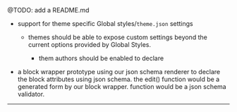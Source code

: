@TODO: add a README.md

  - support for theme specific Global styles/`theme.json` settings

    - themes should be able to expose custom settings beyond the current options provided by Global Styles.

      - them authors should be enabled to declare 

  - a block wrapper prototype using our json schema renderer to declare the block attributes using json schema. the edit() function would be a generated form by our block wrapper. function would be a json schema validator. 

  ---